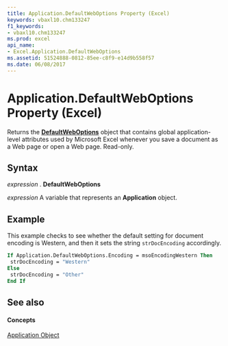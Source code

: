 ```yaml
---
title: Application.DefaultWebOptions Property (Excel)
keywords: vbaxl10.chm133247
f1_keywords:
- vbaxl10.chm133247
ms.prod: excel
api_name:
- Excel.Application.DefaultWebOptions
ms.assetid: 51524888-0812-85ee-c8f9-e14d9b558f57
ms.date: 06/08/2017
---
```



# Application.DefaultWebOptions Property (Excel)

Returns the  **[DefaultWebOptions](Excel.DefaultWebOptions.md)** object that contains global application-level attributes used by Microsoft Excel whenever you save a document as a Web page or open a Web page. Read-only.


## Syntax

 _expression_ . **DefaultWebOptions**

 _expression_ A variable that represents an **Application** object.


## Example

This example checks to see whether the default setting for document encoding is Western, and then it sets the string  `strDocEncoding` accordingly.


```vb
If Application.DefaultWebOptions.Encoding = msoEncodingWestern Then 
 strDocEncoding = "Western" 
Else 
 strDocEncoding = "Other" 
End If
```


## See also


#### Concepts


[Application Object](Excel.Application(objec).md)

